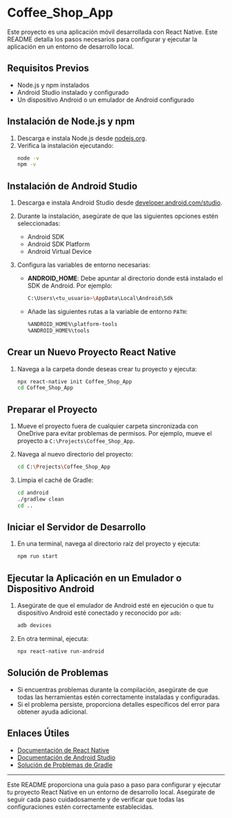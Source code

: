 
# Coffee_Shop_App

Este proyecto es una aplicación móvil desarrollada con React Native. Este README detalla los pasos necesarios para configurar y ejecutar la aplicación en un entorno de desarrollo local.

## Requisitos Previos

- Node.js y npm instalados
- Android Studio instalado y configurado
- Un dispositivo Android o un emulador de Android configurado

## Instalación de Node.js y npm

1. Descarga e instala Node.js desde [nodejs.org](https://nodejs.org/).
2. Verifica la instalación ejecutando:
   ```bash
   node -v
   npm -v
   ```

## Instalación de Android Studio

1. Descarga e instala Android Studio desde [developer.android.com/studio](https://developer.android.com/studio).
2. Durante la instalación, asegúrate de que las siguientes opciones estén seleccionadas:
   - Android SDK
   - Android SDK Platform
   - Android Virtual Device

3. Configura las variables de entorno necesarias:

   - **ANDROID_HOME**: Debe apuntar al directorio donde está instalado el SDK de Android. Por ejemplo:
     ```bash
     C:\Users\<tu_usuario>\AppData\Local\Android\Sdk
     ```

   - Añade las siguientes rutas a la variable de entorno `PATH`:
     ```bash
     %ANDROID_HOME%\platform-tools
     %ANDROID_HOME%\tools
     ```

## Crear un Nuevo Proyecto React Native

1. Navega a la carpeta donde deseas crear tu proyecto y ejecuta:
   ```bash
   npx react-native init Coffee_Shop_App
   cd Coffee_Shop_App
   ```

## Preparar el Proyecto

1. Mueve el proyecto fuera de cualquier carpeta sincronizada con OneDrive para evitar problemas de permisos. Por ejemplo, mueve el proyecto a `C:\Projects\Coffee_Shop_App`.

2. Navega al nuevo directorio del proyecto:
   ```bash
   cd C:\Projects\Coffee_Shop_App
   ```

3. Limpia el caché de Gradle:
   ```bash
   cd android
   ./gradlew clean
   cd ..
   ```

## Iniciar el Servidor de Desarrollo

1. En una terminal, navega al directorio raíz del proyecto y ejecuta:
   ```bash
   npm run start
   ```

## Ejecutar la Aplicación en un Emulador o Dispositivo Android

1. Asegúrate de que el emulador de Android esté en ejecución o que tu dispositivo Android esté conectado y reconocido por `adb`:
   ```bash
   adb devices
   ```

2. En otra terminal, ejecuta:
   ```bash
   npx react-native run-android
   ```

## Solución de Problemas

- Si encuentras problemas durante la compilación, asegúrate de que todas las herramientas estén correctamente instaladas y configuradas.
- Si el problema persiste, proporciona detalles específicos del error para obtener ayuda adicional.

## Enlaces Útiles

- [Documentación de React Native](https://reactnative.dev/docs/getting-started)
- [Documentación de Android Studio](https://developer.android.com/studio)
- [Solución de Problemas de Gradle](https://gradle.org/help/)

---

Este README proporciona una guía paso a paso para configurar y ejecutar tu proyecto React Native en un entorno de desarrollo local. Asegúrate de seguir cada paso cuidadosamente y de verificar que todas las configuraciones estén correctamente establecidas.
